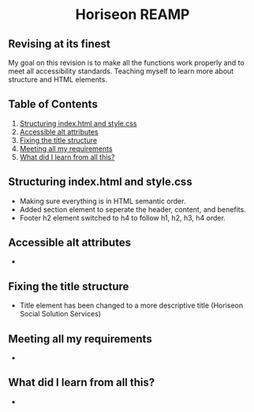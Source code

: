 <h1 align="center"> Horiseon REAMP </h1>

## Revising at its finest

My goal on this revision is to make all the functions work properly and to meet all accessibility standards. Teaching       myself to learn more about structure and HTML elements. 

## Table of Contents
<ol>
    <li><a href="#structure"> Structuring index.html and style.css </a></li>
    <li><a href="#alt"> Accessible alt attributes </a></li>
    <li><a href="#title"> Fixing the title structure </a></li>
    <li><a href="#requirements"> Meeting all my requirements </a></li>
    <li><a href="#learn"> What did I learn from all this? </a></li>
</ol>

## <div id="structure"> Structuring index.html and style.css </div>

* Making sure everything is in HTML semantic order.
* Added section element to seperate the header, content, and benefits.
* Footer h2 element switched to h4 to follow h1, h2, h3, h4 order.

## <div id="alt"> Accessible alt attributes </div>

* 

## <div id="title"> Fixing the title structure </div>

* Title element has been changed to a more descriptive title (Horiseon Social Solution Services)

## <div id="requirements"> Meeting all my requirements </div>

* 

## <div id="learn"> What did I learn from all this? </div>

* 